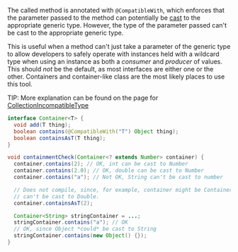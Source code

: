 The called method is annotated with `@CompatibleWith`, which enforces that the
parameter passed to the method can potentially be [cast][jls] to the appropriate
generic type. However, the type of the parameter passed can't be cast to the
appropriate generic type.

This is useful when a method can't just take a parameter of the generic type to
allow developers to safely operate with instances held with a wildcard type when
using an instance as both a _consumer_ and _producer_ of values. This should
_not_ be the default, as most interfaces are either one or the other. Containers
and container-like class are the most likely places to use this tool.

TIP: More explanation can be found on the page for [CollectionIncompatibleType]

```java
interface Container<T> {
  void add(T thing);
  boolean contains(@CompatibleWith("T") Object thing);
  boolean containsAsT(T thing);
}

void containmentCheck(Container<? extends Number> container) {
  container.contains(2); // OK, int can be cast to Number
  container.contains(2.0); // OK, double can be cast to Number
  container.contains("a"); // Not OK, String can't be cast to number

  // Does not compile, since, for example, container might be Container<Double>, and Integer
  // can't be cast to Double.
  container.containsAsT(2);

  Container<String> stringContainer = ...;
  stringContainer.contains("a"); // OK
  // OK, since Object *could* be cast to String
  stringContainer.contains(new Object() {});
}
```

[CollectionIncompatibleType]: CollectionIncompatibleType
[jls]: https://docs.oracle.com/javase/specs/jls/se8/html/jls-5.html#jls-5.5.1
